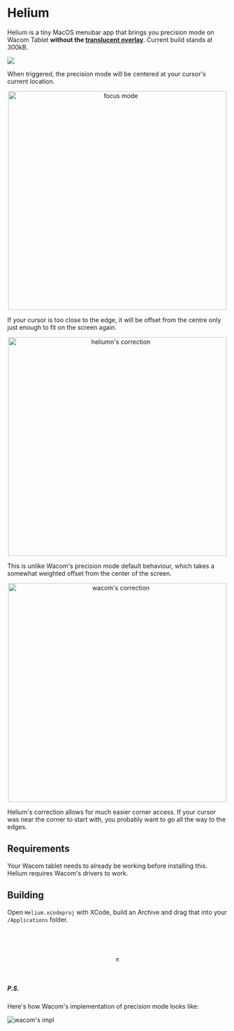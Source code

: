 # Helium

Helium is a tiny MacOS menubar app that brings you precision mode on
Wacom Tablet **without the [translucent overlay]()**. Current build stands
at 300kB.

<img src="https://user-images.githubusercontent.com/10664455/230075724-e0196326-d220-48fb-a1fb-39f97d73049f.png">

When triggered, the precision mode will be centered at your cursor's
current location.

<p align="center">
  <img alt="focus mode" src="https://user-images.githubusercontent.com/10664455/230080680-3fc0f892-4050-49eb-907f-17b67900a4ab.png" width="500px">
</p>

If your cursor is too close to the edge, it will be offset from the
centre only just enough to fit on the screen again.

<p align="center">
  <img alt="heliumn's correction" src="https://user-images.githubusercontent.com/10664455/230081231-80d6e545-d2f5-407b-80fd-55e8bf18308d.png" width="500px">
</p>

This is unlike Wacom's precision mode default behaviour, which takes a
somewhat weighted offset from the center of the screen.

<p align="center">
  <img alt="wacom's correction" src="https://user-images.githubusercontent.com/10664455/230080640-fb285013-9a32-4f2f-b3d3-d44b0ae3b9f0.png" width="500px">
</p>

Helium's correction allows for much easier corner access. If your
cursor was near the corner to start with, you probably want to go all
the way to the edges.

## Requirements

Your Wacom tablet needs to already be working before installing this.
Helium requires Wacom's drivers to work.

## Building

Open `Helium.xcodeproj` with XCode, build an Archive and drag that
into your `/Applications` folder.

<p align="center">⠀</p>
<p align="center">⠀</p>
<p align="center"><code>π</code></p>
<p align="center">⠀</p>

##### P.S.

Here's how Wacom's implementation of precision mode looks like:

<img alt="wacom's impl" src="https://user-images.githubusercontent.com/10664455/230082390-7bcf5508-cbe6-4d79-9cab-25916b3900d1.png">
